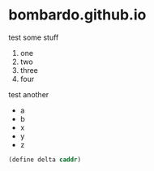 # bombardo.github.io

test some stuff

1. one
2. two
3. three
3. four

test another

* a
* b
 * x
 * y
 * z

```lisp
(define delta caddr)
```
